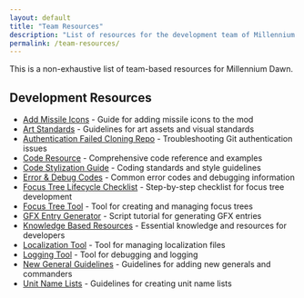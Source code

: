 ```yaml
---
layout: default
title: "Team Resources"
description: "List of resources for the development team of Millennium Dawn."
permalink: /team-resources/
---
```


This is a non-exhaustive list of team-based resources for Millennium Dawn.

## Development Resources

- [Add Missile Icons](/Millennium-Dawn/dev-resources/add-missile-icons) - Guide for adding missile icons to the mod
- [Art Standards](/Millennium-Dawn/dev-resources/art-standards) - Guidelines for art assets and visual standards
- [Authentication Failed Cloning Repo](/Millennium-Dawn/dev-resources/authentication-failed-cloning-repo) - Troubleshooting Git authentication issues
- [Code Resource](/Millennium-Dawn/dev-resources/code-resource) - Comprehensive code reference and examples
- [Code Stylization Guide](/Millennium-Dawn/dev-resources/code-stylization-guide) - Coding standards and style guidelines
- [Error & Debug Codes](/Millennium-Dawn/dev-resources/error-debug-codes) - Common error codes and debugging information
- [Focus Tree Lifecycle Checklist](/Millennium-Dawn/dev-resources/focus-tree-lifecycle-checklist) - Step-by-step checklist for focus tree development
- [Focus Tree Tool](/Millennium-Dawn/dev-resources/focus-tree-tool) - Tool for creating and managing focus trees
- [GFX Entry Generator](/Millennium-Dawn/dev-resources/gfx-entry-generator) - Script tutorial for generating GFX entries
- [Knowledge Based Resources](/Millennium-Dawn/dev-resources/knowledge-based-resources) - Essential knowledge and resources for developers
- [Localization Tool](/Millennium-Dawn/dev-resources/localization-tool) - Tool for managing localization files
- [Logging Tool](/Millennium-Dawn/dev-resources/logging-tool) - Tool for debugging and logging
- [New General Guidelines](/Millennium-Dawn/dev-resources/new-general-guidelines) - Guidelines for adding new generals and commanders
- [Unit Name Lists](/Millennium-Dawn/dev-resources/unit-name-lists) - Guidelines for creating unit name lists
